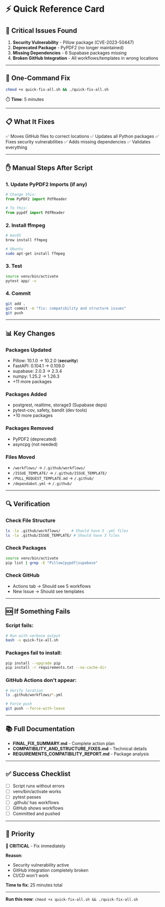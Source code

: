 # ⚡ Quick Reference Card

## 🚨 Critical Issues Found

1. **Security Vulnerability** - Pillow package (CVE-2023-50447)
2. **Deprecated Package** - PyPDF2 (no longer maintained)
3. **Missing Dependencies** - 6 Supabase packages missing
4. **Broken GitHub Integration** - All workflows/templates in wrong locations

---

## 🎯 One-Command Fix

```bash
chmod +x quick-fix-all.sh && ./quick-fix-all.sh
```

⏱️ **Time**: 5 minutes

---

## 📋 What It Fixes

✅ Moves GitHub files to correct locations
✅ Updates all Python packages
✅ Fixes security vulnerabilities
✅ Adds missing dependencies
✅ Validates everything

---

## ✋ Manual Steps After Script

### 1. Update PyPDF2 Imports (if any)
```python
# Change this:
from PyPDF2 import PdfReader

# To this:
from pypdf import PdfReader
```

### 2. Install ffmpeg
```bash
# macOS
brew install ffmpeg

# Ubuntu
sudo apt-get install ffmpeg
```

### 3. Test
```bash
source venv/bin/activate
pytest app/ -v
```

### 4. Commit
```bash
git add .
git commit -m "fix: compatibility and structure issues"
git push
```

---

## 📊 Key Changes

### Packages Updated
- Pillow: 10.1.0 → 10.2.0 (**security**)
- FastAPI: 0.104.1 → 0.109.0
- supabase: 2.0.3 → 2.3.4
- numpy: 1.25.2 → 1.26.3
- +11 more packages

### Packages Added
- postgrest, realtime, storage3 (Supabase deps)
- pytest-cov, safety, bandit (dev tools)
- +10 more packages

### Packages Removed
- PyPDF2 (deprecated)
- asyncpg (not needed)

### Files Moved
- `/workflows/` → `/.github/workflows/`
- `/ISSUE_TEMPLATE/` → `/.github/ISSUE_TEMPLATE/`
- `/PULL_REQUEST_TEMPLATE.md` → `/.github/`
- `/dependabot.yml` → `/.github/`

---

## 🔍 Verification

### Check File Structure
```bash
ls -la .github/workflows/     # Should have 5 .yml files
ls -la .github/ISSUE_TEMPLATE/ # Should have 3 files
```

### Check Packages
```bash
source venv/bin/activate
pip list | grep -E "Pillow|pypdf|supabase"
```

### Check GitHub
- Actions tab → Should see 5 workflows
- New Issue → Should see templates

---

## 🆘 If Something Fails

### Script fails:
```bash
# Run with verbose output
bash -x quick-fix-all.sh
```

### Packages fail to install:
```bash
pip install --upgrade pip
pip install -r requirements.txt --no-cache-dir
```

### GitHub Actions don't appear:
```bash
# Verify location
ls .github/workflows/*.yml

# Force push
git push --force-with-lease
```

---

## 📚 Full Documentation

- **FINAL_FIX_SUMMARY.md** - Complete action plan
- **COMPATIBILITY_AND_STRUCTURE_FIXES.md** - Technical details
- **REQUIREMENTS_COMPATIBILITY_REPORT.md** - Package analysis

---

## ✅ Success Checklist

- [ ] Script runs without errors
- [ ] venv/bin/activate works
- [ ] pytest passes
- [ ] .github/ has workflows
- [ ] GitHub shows workflows
- [ ] Committed and pushed

---

## 🎯 Priority

**🔴 CRITICAL** - Fix immediately

**Reason**: 
- Security vulnerability active
- GitHub integration completely broken
- CI/CD won't work

**Time to fix**: 25 minutes total

---

**Run this now**: `chmod +x quick-fix-all.sh && ./quick-fix-all.sh`
